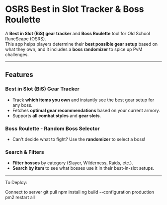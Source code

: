 # **OSRS Best in Slot Tracker & Boss Roulette** 
A **Best in Slot (BiS) gear tracker** and **Boss Roulette** tool for Old School RuneScape (OSRS).  
This app helps players determine their **best possible gear setup** based on what they own, and it includes a **boss randomizer** to spice up PvM challenges.  

---

## **Features**
### **Best in Slot (BiS) Gear Tracker**  
- Track **which items you own** and instantly see the best gear setup for any boss.  
- Fetches **optimal gear recommendations** based on your current armory.  
- Supports **all combat styles** and **gear slots**.  

### **Boss Roulette - Random Boss Selector**  
- Can't decide what to fight? Use the **randomizer** to select a boss!  

### **Search & Filters**  
- **Filter bosses** by category (Slayer, Wilderness, Raids, etc.).  
- **Search by item** to see what bosses use it in their best-in-slot setups.  

---

To Deploy:

Connect to server
git pull
npm install
ng build --configuration production 
pm2 restart all
